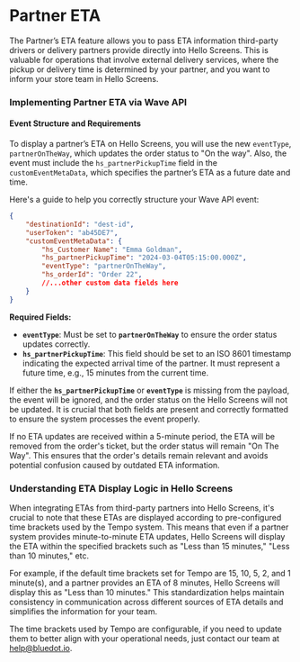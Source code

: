 Partner ETA
===========

The Partner’s ETA feature allows you to pass ETA information third-party drivers or delivery partners provide directly into Hello Screens. This is valuable for operations that involve external delivery services, where the pickup or delivery time is determined by your partner, and you want to inform your store team in Hello Screens.

### **Implementing Partner ETA via Wave API**

#### **Event Structure and Requirements**

To display a partner’s ETA on Hello Screens, you will use the new `eventType`, `partnerOnTheWay`, which updates the order status to "On the way". Also, the event must include the `hs_partnerPickupTime` field in the `customEventMetaData`, which specifies the partner’s ETA as a future date and time. 

Here's a guide to help you correctly structure your Wave API event:

```json
{
    "destinationId": "dest-id",
    "userToken": "ab45DE7",
    "customEventMetaData": {
        "hs_Customer Name": "Emma Goldman",
        "hs_partnerPickupTime": "2024-03-04T05:15:00.000Z",
        "eventType": "partnerOnTheWay",
        "hs_orderId": "Order 22",
        //...other custom data fields here
    }
}
```

**Required Fields:**

- **`eventType`**: Must be set to **`partnerOnTheWay`** to ensure the order status updates correctly.
- **`hs_partnerPickupTime`**: This field should be set to an ISO 8601 timestamp indicating the expected arrival time of the partner. It must represent a future time, e.g., 15 minutes from the current time.

If either the **`hs_partnerPickupTime`** or **`eventType`** is missing from the payload, the event will be ignored, and the order status on the Hello Screens will not be updated. It is crucial that both fields are present and correctly formatted to ensure the system processes the event properly.

If no ETA updates are received within a 5-minute period, the ETA will be removed from the order's ticket, but the order status will remain "On The Way". This ensures that the order's details remain relevant and avoids potential confusion caused by outdated ETA information.


### Understanding ETA Display Logic in Hello Screens

When integrating ETAs from third-party partners into Hello Screens, it's crucial to note that these ETAs are displayed according to pre-configured time brackets used by the Tempo system. This means that even if a partner system provides minute-to-minute ETA updates, Hello Screens will display the ETA within the specified brackets such as "Less than 15 minutes," "Less than 10 minutes," etc.

For example, if the default time brackets set for Tempo are 15, 10, 5, 2, and 1 minute(s), and a partner provides an ETA of 8 minutes, Hello Screens will display this as "Less than 10 minutes." This standardization helps maintain consistency in communication across different sources of ETA details and simplifies the information for your team.

The time brackets used by Tempo are configurable, if you need to update them to better align with your operational needs, just contact our team at [help@bluedot.io](mailto:help@bluedot.io).